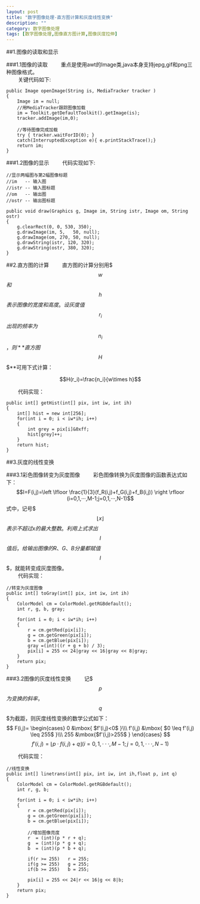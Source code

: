 ```yaml
---
layout: post
title: "数字图像处理-直方图计算和灰度线性变换"
description: ""
category: 数字图像处理
tags: [数字图像处理,图像直方图计算,图像灰度拉伸]
---
```



<link rel="stylesheet" href="http://cdn.bootcss.com/highlight.js/8.5/styles/monokai_sublime.min.css">
<script src="http://cdn.bootcss.com/highlight.js/8.5/highlight.min.js"></script>
<script>
hljs.tabReplace = ' ';
hljs.initHighlightingOnLoad();
</script>

<script type="text/x-mathjax-config">MathJax.Hub.Config({tex2jax:{inlineMath:[['$$$','$$$']]}});</script><script src="http://cdn.bootcss.com/mathjax/2.5.3/MathJax.js?config=TeX-AMS-MML_HTMLorMML"></script>

##1.图像的读取和显示

###1.1图像的读取
&#160; &#160; &#160; &#160; 重点是使用awt的Image类,java本身支持jepg,gif和png三种图像格式。<br>
&#160; &#160; &#160; &#160; 关键代码如下:

<!-- more -->


	public Image openImage(String is, MediaTracker tracker )
	{
    	Image im = null;
    	//用MediaTracker跟踪图像加载
    	im = Toolkit.getDefaultToolkit().getImage(is);
    	tracker.addImage(im,0);
    
    	//等待图像完成加载
    	try	{ tracker.waitForID(0);	}
    	catch(InterruptedException e){ e.printStackTrace();}
    	return im;
	}


###1.2图像的显示
&#160; &#160; &#160; &#160; 代码实现如下:
 
    //显示两幅图与第2幅图像标题
    //im   -- 输入图
    //istr -- 输入图标题
    //om   -- 输出图
    //ostr -- 输出图标题
     
    public void draw(Graphics g, Image im, String istr, Image om, String ostr)
    {
        g.clearRect(0, 0, 530, 350);
        g.drawImage(im, 5,   50, null);
        g.drawImage(om, 270, 50, null);
        g.drawString(istr, 120, 320);
        g.drawString(ostr, 380, 320);
    }

##2.直方图的计算
&#160; &#160; &#160; &#160; 直方图的计算分别用$$$w$$$和$$$h$$$表示图像的宽度和高度。设灰度值$$$ r_i $$$出现的频率为$$$ n_i $$$，则**直方图$$$ H $$$**可用下式计算：

$$H(r_i)=\frac{n_i}{w\times h}$$

&#160; &#160; &#160; &#160; 代码实现：

	public int[] getHist(int[] pix, int iw, int ih)
	{
		int[] hist = new int[256];
        for(int i = 0; i < iw*ih; i++)
        {
            int grey = pix[i]&0xff;
            hist[grey]++;
        }
        return hist;
    }




##3.灰度的线性变换

###3.1彩色图像转变为灰度图像
&#160; &#160; &#160; &#160; 彩色图像转换为灰度图像的函数表达式如下：
$$I=F(i,j)=\left \lfloor \frac{1}{3}(f_R(i,j)+f_G(i,j)+f_B(i,j)) \right \rfloor (i=0,1,···,M-1;j=0,1,···,N-1)$$
式中，记号$$$\left \lfloor x \right \rfloor$$$表示不超过x的最大整数。利用上式求出$$$I$$$值后，给输出图像的R、G、B分量都赋值$$$I$$$，就能转变成灰度图像。<br>
&#160; &#160; &#160; &#160; 代码实现：

    //转变为灰度图像
    public int[] toGray(int[] pix, int iw, int ih)
    {
        ColorModel cm = ColorModel.getRGBdefault();
        int r, g, b, gray;

        for(int i = 0; i < iw*ih; i++)
        {
            r = cm.getRed(pix[i]);
            g = cm.getGreen(pix[i]);
            b = cm.getBlue(pix[i]);
            gray =(int)((r + g + b) / 3);
            pix[i] = 255 << 24|gray << 16|gray << 8|gray;
        }
        return pix;
    }
   
###3.2图像的灰度线性变换
&#160; &#160; &#160; &#160; 记$$$p$$$为变换的斜率，$$$q$$$为截距，则灰度线性变换的数学公式如下：
$$
F(i,j)=
   \begin{cases}
   0 &\mbox{ $f'(i,j)<0$ }\\\
   f'(i,j) &\mbox{ $0 \leq f'(i,j) \leq 255$ }\\\
   255 &\mbox{$f'(i,j)>255$ }
   \end{cases}
$$
$$
f'(i,j)=\left \lfloor p·f(i,j)+q \right \rfloor (i=0,1,···,M-1;j=0,1,···,N-1)
$$

&#160; &#160; &#160; &#160; 代码实现：

	//线性变换
	public int[] linetrans(int[] pix, int iw, int ih,float p, int q)
	{
		ColorModel cm = ColorModel.getRGBdefault();
        int r, g, b;
		
		for(int i = 0; i < iw*ih; i++)
        {
            r = cm.getRed(pix[i]);
            g = cm.getGreen(pix[i]);
            b = cm.getBlue(pix[i]);

            //增加图像亮度
            r  = (int)(p * r + q);
            g  = (int)(p * g + q);
            b  = (int)(p * b + q);

            if(r >= 255)   r = 255;
            if(g >= 255)   g = 255;
            if(b >= 255)   b = 255;

            pix[i] = 255 << 24|r << 16|g << 8|b;
        }
        return pix;
    }
